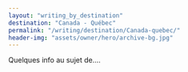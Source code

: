 ```yaml
---
layout: "writing_by_destination"
destination: "Canada - Québec"
permalink: "/writing/destination/Canada-quebec/"
header-img: "assets/owner/hero/archive-bg.jpg"
---
```


Quelques info au sujet de....
